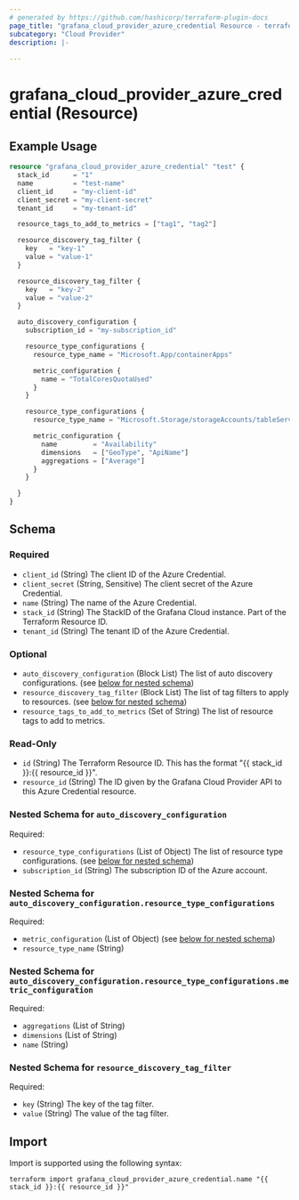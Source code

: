 ```yaml
---
# generated by https://github.com/hashicorp/terraform-plugin-docs
page_title: "grafana_cloud_provider_azure_credential Resource - terraform-provider-grafana"
subcategory: "Cloud Provider"
description: |-
  
---
```


# grafana_cloud_provider_azure_credential (Resource)



## Example Usage

```terraform
resource "grafana_cloud_provider_azure_credential" "test" {
  stack_id      = "1"
  name          = "test-name"
  client_id     = "my-client-id"
  client_secret = "my-client-secret"
  tenant_id     = "my-tenant-id"

  resource_tags_to_add_to_metrics = ["tag1", "tag2"]

  resource_discovery_tag_filter {
    key   = "key-1"
    value = "value-1"
  }

  resource_discovery_tag_filter {
    key   = "key-2"
    value = "value-2"
  }

  auto_discovery_configuration {
    subscription_id = "my-subscription_id"

    resource_type_configurations {
      resource_type_name = "Microsoft.App/containerApps"

      metric_configuration {
        name = "TotalCoresQuotaUsed"
      }
    }

    resource_type_configurations {
      resource_type_name = "Microsoft.Storage/storageAccounts/tableServices"

      metric_configuration {
        name         = "Availability"
        dimensions   = ["GeoType", "ApiName"]
        aggregations = ["Average"]
      }
    }

  }
}
```

<!-- schema generated by tfplugindocs -->
## Schema

### Required

- `client_id` (String) The client ID of the Azure Credential.
- `client_secret` (String, Sensitive) The client secret of the Azure Credential.
- `name` (String) The name of the Azure Credential.
- `stack_id` (String) The StackID of the Grafana Cloud instance. Part of the Terraform Resource ID.
- `tenant_id` (String) The tenant ID of the Azure Credential.

### Optional

- `auto_discovery_configuration` (Block List) The list of auto discovery configurations. (see [below for nested schema](#nestedblock--auto_discovery_configuration))
- `resource_discovery_tag_filter` (Block List) The list of tag filters to apply to resources. (see [below for nested schema](#nestedblock--resource_discovery_tag_filter))
- `resource_tags_to_add_to_metrics` (Set of String) The list of resource tags to add to metrics.

### Read-Only

- `id` (String) The Terraform Resource ID. This has the format "{{ stack_id }}:{{ resource_id }}".
- `resource_id` (String) The ID given by the Grafana Cloud Provider API to this Azure Credential resource.

<a id="nestedblock--auto_discovery_configuration"></a>
### Nested Schema for `auto_discovery_configuration`

Required:

- `resource_type_configurations` (List of Object) The list of resource type configurations. (see [below for nested schema](#nestedatt--auto_discovery_configuration--resource_type_configurations))
- `subscription_id` (String) The subscription ID of the Azure account.

<a id="nestedatt--auto_discovery_configuration--resource_type_configurations"></a>
### Nested Schema for `auto_discovery_configuration.resource_type_configurations`

Required:

- `metric_configuration` (List of Object) (see [below for nested schema](#nestedobjatt--auto_discovery_configuration--resource_type_configurations--metric_configuration))
- `resource_type_name` (String)

<a id="nestedobjatt--auto_discovery_configuration--resource_type_configurations--metric_configuration"></a>
### Nested Schema for `auto_discovery_configuration.resource_type_configurations.metric_configuration`

Required:

- `aggregations` (List of String)
- `dimensions` (List of String)
- `name` (String)




<a id="nestedblock--resource_discovery_tag_filter"></a>
### Nested Schema for `resource_discovery_tag_filter`

Required:

- `key` (String) The key of the tag filter.
- `value` (String) The value of the tag filter.

## Import

Import is supported using the following syntax:

```shell
terraform import grafana_cloud_provider_azure_credential.name "{{ stack_id }}:{{ resource_id }}"
```
